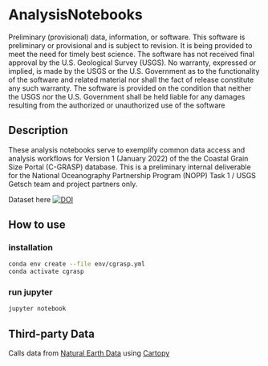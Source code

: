 # AnalysisNotebooks

Preliminary (provisional) data, information, or software. This software is preliminary or provisional and is subject to revision. It is being provided to meet the need for timely best science. The software has not received final approval by the U.S. Geological Survey (USGS). No warranty, expressed or implied, is made by the USGS or the U.S. Government as to the functionality of the software and related material nor shall the fact of release constitute any such warranty. The software is provided on the condition that neither the USGS nor the U.S. Government shall be held liable for any damages resulting from the authorized or unauthorized use of the software

## Description

These analysis notebooks serve to exemplify common data access and analysis workflows for Version 1 (January 2022) of the the Coastal Grain Size Portal (C-GRASP) database. This is a preliminary internal deliverable for the National Oceanography Partnership Program (NOPP) Task 1 / USGS Getsch team and project partners only.

Dataset here
[![DOI](https://zenodo.org/badge/DOI/10.5281/zenodo.5874231.svg)](https://doi.org/10.5281/zenodo.5874231)


## How to use

### installation

```bash
conda env create --file env/cgrasp.yml
conda activate cgrasp
```

### run jupyter

```bash
jupyter notebook
```

## Third-party Data 
Calls data from [Natural Earth Data](https://www.naturalearthdata.com/downloads/) using [Cartopy](https://pypi.org/project/Cartopy/)
